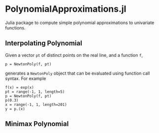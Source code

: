 PolynomialApproximations.jl
===========================

Julia package to compute simple polynomial approximations to univariate 
functions.

Interpolating Polynomial
------------------------

Given a vector `pt` of distinct points on the real line, and a function `f`,

    p = NewtonPoly(f, pt)

generates a `NewtonPoly` object that can be evaluated using function call
syntax.  For example

    f(x) = exp(x)
    pt = range(-1, 1, length=5)
    p = NewtonPoly(f, pt)
    p(0.3)
    x = range(-1, 1, length=201)
    y = p.(x)

Minimax Polynomial
------------------

